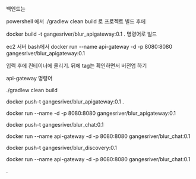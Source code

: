 백엔드는 

powershell 에서 ./gradlew clean build 로 프로젝트 빌드 후에

docker build -t gangesriver/blur_apigateway:0.1 . 명령어로 빌드

ec2 서버 bash에서  docker run --name api-gateway -d -p 8080:8080 gangesriver/blur_apigateway:0.1

입력 후에 컨테이너에 올리기. 뒤에 tag는 확인하면서 버전업 하기

api-gateway 명령어

./gradlew clean build

docker push-t gangesriver/blur_apigateway:0.1 .

docker run --name -d -p 8080:8080 gangesriver/blur_apigateway:0.1

docker push-t gangesriver/blur_chat:0.1

docker run --name api-gateway -d -p 8080:8080 gangesriver/blur_chat:0.1

docker push-t gangesriver/blur_discovery:0.1

docker run --name api-gateway -d -p 8080:8080 gangesriver/blur_chat:0.1

.
